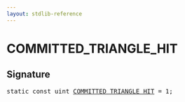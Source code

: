 ```yaml
---
layout: stdlib-reference
---
```


# COMMITTED_TRIANGLE_HIT

## Signature
<pre>
<span class='code_keyword'>static</span> <span class='code_keyword'>const</span> <span class="code_keyword">uint</span> <a href="/stdlib-reference/global-decls/COMMITTED_TRIANGLE_HIT">COMMITTED_TRIANGLE_HIT</a> = 1;
</pre>

